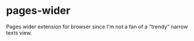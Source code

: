 # pages-wider
Pages wider extension for browser since  I'm not a fan of a "trendy" narrow texts view.
